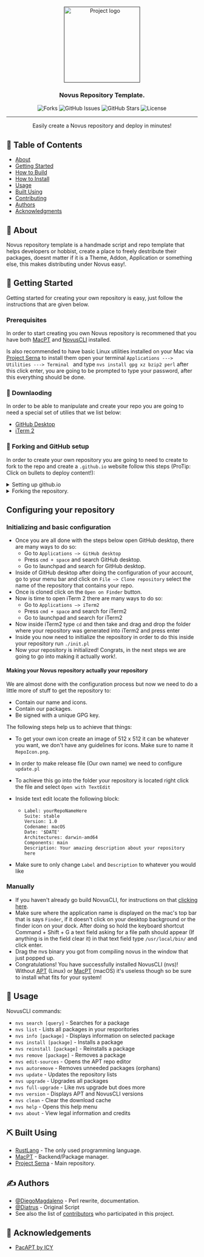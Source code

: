 <p align="center">
  <a href="" rel="noopener">
 <img width=200px height=200px src="https://i.imgur.com/hKwFkEZ.png" alt="Project logo"></a>
</p>

<h3 align="center">Novus Repository Template.</h3>
<div align="center">

  ![Forks](https://img.shields.io/github/issues/Official-polar-team/NovusRepositoryTemplate.svg) 
  ![GitHub Issues](https://img.shields.io/github/forks/Official-polar-team/NovusRepositoryTemplate.svg)
  ![GitHub Stars](https://img.shields.io/github/stars/Official-polar-team/NovusRepositoryTemplate.svg)
  ![License](https://img.shields.io/github/license/Official-polar-team/NovusRepositoryTemplate.svg)

</div>

---

<p align="center"> Easily create a Novus repository and deploy in minutes!
    <br> 
</p>

## 📝 Table of Contents
- [About](#about)
- [Getting Started](#getting_started)
- [How to Build](#building)
- [How to Install](#installing)
- [Usage](#usage)
- [Built Using](#built_using)
- [Contributing](../CONTRIBUTING.md)
- [Authors](#authors)
- [Acknowledgments](#acknowledgement)

## 🧐 About <a name = "about"></a>
Novus repository template is a handmade script and repo template that helps developers or hobbist, create a place to freely destribute their packages, doesnt matter if it is a Theme, Addon, Application or something else, this makes distributing under Novus easy!.

## 🏁 Getting Started <a name = "getting_started"></a>
Getting started for creating your own repository is easy, just follow the instructions that are given below.

### Prerequisites
In order to start creating you own Novus repository is recommened that you have both [MacPT](https://github.com/Official-polar-team/MacPT) and [NovusCLI](https://github.com/Official-polar-team/NovusCLI) installed. 

Is also recommended to have basic Linux utilities installed on your Mac via [Project Serna](https://sernarepo.com/) to install them open your terminal ```Applications ---> Utilities ---> Terminal ``` and type ```nvs install gpg xz bzip2 perl```  after this click enter, you are going to be prompted to type your password, after this everything should be done.

### 🔽 Downlaoding

In order to be able to manipulate and create your repo you are going to need a special set of utilies that we list below:

* [GitHub Desktop](https://desktop.github.com/)
* [iTerm 2](https://www.iterm2.com/)

### 🍴 Forking and GitHub setup

In order to create your own repository you are going to need to create to fork to the repo and create a ```.github.io``` website follow this steps (ProTip: Click on bullets to deploy content!):

<details>
  <summary>Setting up github.io</summary>
  <p>Navigate to your profile page to do this click on your profile (Upper right corner) after this go to profile ---> Repositories.</p>
  <p>Create a new repository by clicking on "New" after this select this name structure: yourusername.github.io <--- replace your username with your actual username for example: diegomagdaleno.github.io. And check the box "Initialize this repository with a readme". </p>
</details>
<details>
  <summary>Forking the repository.</summary>
  <p>Once you are done following the steps to get your own repository are simple, in this repository click go to the uper right corner and locate a button that says "Fork" after clicking on it, once you are into the repository go to settings and change the name to whatever you would like it to be.</p>
</details>


## Configuring your repository
### Initializing and basic configuration

* Once you are all done with the steps below open GitHub desktop, there are many ways to do so:
  * Go to ```Applications —> GitHub desktop```
  * Press ```cmd + space``` and search GitHub desktop.
  * Go to launchpad and search for GitHub desktop.
* Inside of GitHub desktop after doing the configuration of your account, go to your menu bar and click on ```File —> Clone repository``` select the name of the repository that contains your repo.
* Once is cloned click on the ```Open on Finder``` button.
* Now is time to open iTerm 2 there are many ways to do so:
  * Go to ```Applications —> iTerm2```
  * Press ```cmd + space``` and search for iTerm2
  * Go to launchpad and search for iTerm2
* Now inside iTerm2 type ```cd``` and then take and drag and drop the folder where your repository was generated into iTerm2 and press enter
* Inside you now need to initialize the repository in order to do this inside your repository run ```./init.pl```
* Now your repository is initialized! Congrats, in the next steps we are going to go into making it actually work!.

#### Making your Novus repository actually your repository

We are almost done with the configuration process but now we need to do a little more of stuff to get the repository to:

* Contain our name and icons.
* Contain our packages.
* Be signed with a unique GPG key.

The following steps help us to achieve that things:

* To get your own icon create an image of 512 x 512 it can be whatever you want, we don't have any guidelines for icons. Make sure to name it ```RepoIcon.png```.

* In order to make release file (Our own name) we need to configure ```update.pl``` 

* To achieve this go into the folder your repository is located right click the file and select ```Open with TextEdit```

* Inside text edit locate the following block:

  * ```Origin: yourRepoNameHere
    Label: yourRepoNameHere
    Suite: stable
    Version: 1.0
    Codename: macOS
    Date: '$DATE'
    Architectures: darwin-amd64
    Components: main
    Description: Your amazing description about your repository here
    ```

* Make sure to only change ```Label``` and ```Description``` to whatever you would like 

### Manually

* If you haven't already go build NovusCLI, for instructions on that [clicking here](#Building).
* Make sure where the application name is displayed on the mac's top bar that is says ```Finder```, if it doesn't click on your desktop background or the finder icon on your dock. After doing so hold the keyboard shortcut Command + Shift + G a text field asking for a file path should appear (If anything is in the field clear it) in that text field type ```/usr/local/bin/``` and click enter.
* Drag the nvs binary you got from compiling novus in the window that just popped up.
* Congratulations! You have successfully installed NovusCLI (nvs)! Without [APT](https://launchpad.net/ubuntu/+source/apt/) (Linux) or [MacPT](https://github.com/Official-polar-team/MacPT/) (macOS) it's useless though so be sure to install what fits for your system!

## 🎈 Usage <a name="usage"></a>
NovusCLI commands:

* ```nvs search [query]``` - Searches for a package
* ```nvs list```  - Lists all packages in your resporitories
* ```nvs info [package]``` - Displays information on selected package
* ```nvs install [package]``` - Installs a package 
* ```nvs reinstall [package]``` - Reinstalls a package
* ```nvs remove [package]``` - Removes a package
* ```nvs edit-sources``` - Opens the APT repo editor
* ```nvs autoremove``` - Removes unneeded packages (orphans)
* ```nvs update``` - Updates the repository lists
* ```nvs upgrade``` - Upgrades all packages
* ```nvs full-upgrade``` - Like nvs upgrade but does more
* ```nvs version``` - Displays APT and NovusCLI versions
* ```nvs clean``` - Clear the download cache
* ```nvs help``` - Opens this help menu
* ```nvs about``` - View legal information and credits

## ⛏️ Built Using <a name = "built_using"></a>
- [RustLang](https://www.rust-lang.org/) - The only used programming language.
- [MacPT](https://github.com/DiegoMagdaIeno/MacPT) - Backend/Package manager.
- [Project Serna](https://sernarepo.com/) - Main repository.

## ✍️ Authors <a name = "authors"></a>
- [@DiegoMagdaleno](https://github.com/DiegoMagdaIeno) - Perl rewrite, documentation.
- [@Diatrus](https://github.com/Diatrus) - Original Script
- See also the list of [contributors](https://github.com/Official-polar-team/NovusCLI/graphs/contributors) who participated in this project.

## 🎉 Acknowledgements <a name = "acknowledgement"></a>
- [PacAPT by ICY](https://github.com/icy/pacapt)
